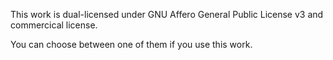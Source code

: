 This work is dual-licensed under GNU Affero General Public License v3 and commercical license.

You can choose between one of them if you use this work.
